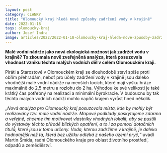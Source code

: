 ```yaml
---
layout: post
category: CLANKY
title: "Olomoucký kraj hledá nové způsoby zadržení vody v krajině"
date: 2022-01-18
tags: olomoucky-kraj
author: Josef Indra
image: articles/2022/2022-01-18-olomoucky-kraj-hleda-nove-zpusoby-zadrzeni-vody-v-krajine.jpg  #751x422 pixelu
---
```

**Malé vodní nádrže jako nová ekologická možnost jak zadržet vodu v krajině? To zkoumala nově zveřejněná analýza, která posuzovala vhodnost vzniku těchto malých vodních děl v celém Olomouckém kraji.**

Piráti a Starostové v Olomouckém kraji se dlouhodobě staví spíše proti obřím přehradám, neboť pro účely zadržení vody v krajině jsou daleko vhodnější malé vodní nádrže na menších tocích, které mají výšku hráze maximálně do 2,5 metru a rozlohu do 2 ha. Výhodou ke své velikosti je také krátký čas potřebný na realizaci a minimální byrokracie. V budoucnu by tak těchto malých vodních nádrží mohlo napříč krajem vyrůst hned několik.

*„Nová analýza pro Olomoucký kraj posuzovala místa, kde by mohly být realizovány tzv. malé vodní nádrže. Mapové podklady poskytujeme zdarma a veřejně, chceme tím motivovat vlastníky vhodných lokalit, aby se pustili do výstavby těchto přírodě blízkých opatření, a to i za pomoci dotačních titulů, které jsou k tomu určeny. Voda, kterou zadržíme v krajině, je daleko hodnotnější než ta, která bez užitku odtéká z našeho území pryč,“* uvádí Martin Šmída, radní Olomouckého kraje pro oblast životního prostředí, odpadů a zemědělství.
